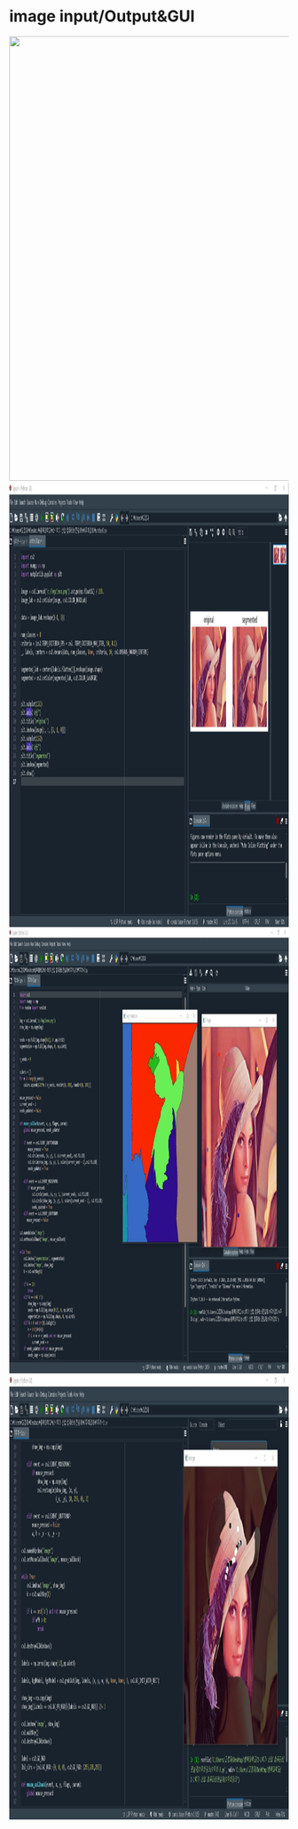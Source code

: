 # **image input/Output&GUI** 

<img src="./6주차.jpg"  width="1300" height="800">
<img src="./실습1.jpg"  width="1300" height="800">
<img src="./실습2.jpg"  width="1300" height="800">
<img src="./실습3.jpg"  width="1300" height="800">
</p>

